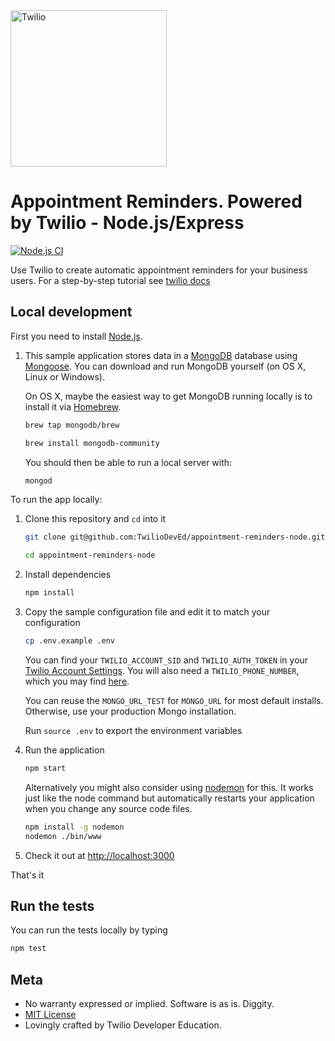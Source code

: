 <a href="https://www.twilio.com">
  <img src="https://static0.twilio.com/marketing/bundles/marketing/img/logos/wordmark-red.svg" alt="Twilio" width="250" />
</a>

# Appointment Reminders. Powered by Twilio - Node.js/Express

[![Node.js CI](https://github.com/TwilioDevEd/appointment-reminders-node/actions/workflows/node.js.yml/badge.svg)](https://github.com/TwilioDevEd/appointment-reminders-node/actions/workflows/node.js.yml)


Use Twilio to create automatic appointment reminders for your business users. For a step-by-step tutorial see [twilio docs](https://www.twilio.com/docs/tutorials/walkthrough/appointment-reminders/node/express)


## Local development

First you need to install [Node.js](http://nodejs.org/).

1. This sample application stores data in a [MongoDB](https://www.mongodb.org/) database using [Mongoose](http://mongoosejs.com/). You can download and run MongoDB yourself (on OS X, Linux or Windows).

   On OS X, maybe the easiest way to get MongoDB running locally is to install it via [Homebrew](http://brew.sh/).

   ```bash
   brew tap mongodb/brew
   ```
   ```bash
   brew install mongodb-community
   ```
   You should then be able to run a local server with:

   ```bash
   mongod
   ```

To run the app locally:

1. Clone this repository and `cd` into it

   ```bash
   git clone git@github.com:TwilioDevEd/appointment-reminders-node.git

   cd appointment-reminders-node
   ```

1. Install dependencies

    ```bash
    npm install
    ```

1. Copy the sample configuration file and edit it to match your configuration

   ```bash
   cp .env.example .env
   ```
   You can find your `TWILIO_ACCOUNT_SID` and `TWILIO_AUTH_TOKEN` in your
   [Twilio Account Settings](https://www.twilio.com/console).
   You will also need a `TWILIO_PHONE_NUMBER`, which you may find [here](https://www.twilio.com/console/phone-numbers/incoming).

   You can reuse the `MONGO_URL_TEST` for `MONGO_URL` for most default installs. Otherwise, use your production Mongo installation.

   Run `source .env` to export the environment variables

1. Run the application

    ```bash
    npm start
    ```
    Alternatively you might also consider using [nodemon](https://github.com/remy/nodemon) for this. It works just like
    the node command but automatically restarts your application when you change any source code files.

    ```bash
    npm install -g nodemon
    nodemon ./bin/www
    ```

1. Check it out at [http://localhost:3000](http://localhost:3000)

That's it

## Run the tests

You can run the tests locally by typing

```bash
npm test
```

## Meta

* No warranty expressed or implied. Software is as is. Diggity.
* [MIT License](http://www.opensource.org/licenses/mit-license.html)
* Lovingly crafted by Twilio Developer Education.
